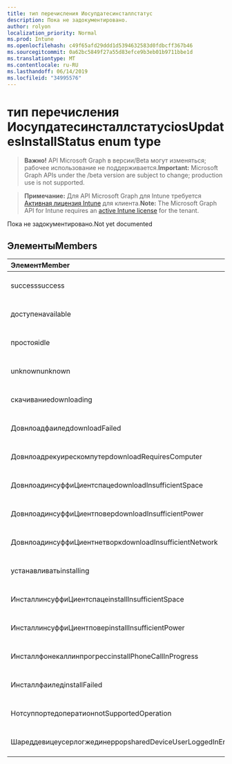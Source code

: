 ```yaml
---
title: тип перечисления Иосупдатесинсталлстатус
description: Пока не задокументировано.
author: rolyon
localization_priority: Normal
ms.prod: Intune
ms.openlocfilehash: c49f65afd29ddd1d5394632583d0fdbcff367b46
ms.sourcegitcommit: 0a62bc5849f27a55d83efce9b3eb01b9711bbe1d
ms.translationtype: MT
ms.contentlocale: ru-RU
ms.lasthandoff: 06/14/2019
ms.locfileid: "34995576"
---
```

# <a name="iosupdatesinstallstatus-enum-type"></a><span data-ttu-id="b513a-103">тип перечисления Иосупдатесинсталлстатус</span><span class="sxs-lookup"><span data-stu-id="b513a-103">iosUpdatesInstallStatus enum type</span></span>

> <span data-ttu-id="b513a-104">**Важно!** API Microsoft Graph в версии/Beta могут изменяться; рабочее использование не поддерживается.</span><span class="sxs-lookup"><span data-stu-id="b513a-104">**Important:** Microsoft Graph APIs under the /beta version are subject to change; production use is not supported.</span></span>

> <span data-ttu-id="b513a-105">**Примечание:** Для API Microsoft Graph для Intune требуется [Активная лицензия Intune](https://go.microsoft.com/fwlink/?linkid=839381) для клиента.</span><span class="sxs-lookup"><span data-stu-id="b513a-105">**Note:** The Microsoft Graph API for Intune requires an [active Intune license](https://go.microsoft.com/fwlink/?linkid=839381) for the tenant.</span></span>

<span data-ttu-id="b513a-106">Пока не задокументировано.</span><span class="sxs-lookup"><span data-stu-id="b513a-106">Not yet documented</span></span>

## <a name="members"></a><span data-ttu-id="b513a-107">Элементы</span><span class="sxs-lookup"><span data-stu-id="b513a-107">Members</span></span>
|<span data-ttu-id="b513a-108">Элемент</span><span class="sxs-lookup"><span data-stu-id="b513a-108">Member</span></span>|<span data-ttu-id="b513a-109">Значение</span><span class="sxs-lookup"><span data-stu-id="b513a-109">Value</span></span>|<span data-ttu-id="b513a-110">Описание</span><span class="sxs-lookup"><span data-stu-id="b513a-110">Description</span></span>|
|:---|:---|:---|
|<span data-ttu-id="b513a-111">success</span><span class="sxs-lookup"><span data-stu-id="b513a-111">success</span></span>|<span data-ttu-id="b513a-112">нуль</span><span class="sxs-lookup"><span data-stu-id="b513a-112">0</span></span>|<span data-ttu-id="b513a-113">Пока не задокументировано.</span><span class="sxs-lookup"><span data-stu-id="b513a-113">Not yet documented</span></span>|
|<span data-ttu-id="b513a-114">доступен</span><span class="sxs-lookup"><span data-stu-id="b513a-114">available</span></span>|<span data-ttu-id="b513a-115">1,1</span><span class="sxs-lookup"><span data-stu-id="b513a-115">1</span></span>|<span data-ttu-id="b513a-116">Пока не задокументировано.</span><span class="sxs-lookup"><span data-stu-id="b513a-116">Not yet documented</span></span>|
|<span data-ttu-id="b513a-117">простоя</span><span class="sxs-lookup"><span data-stu-id="b513a-117">idle</span></span>|<span data-ttu-id="b513a-118">2</span><span class="sxs-lookup"><span data-stu-id="b513a-118">2</span></span>|<span data-ttu-id="b513a-119">Пока не задокументировано.</span><span class="sxs-lookup"><span data-stu-id="b513a-119">Not yet documented</span></span>|
|<span data-ttu-id="b513a-120">unknown</span><span class="sxs-lookup"><span data-stu-id="b513a-120">unknown</span></span>|<span data-ttu-id="b513a-121">4</span><span class="sxs-lookup"><span data-stu-id="b513a-121">3</span></span>|<span data-ttu-id="b513a-122">Пока не задокументировано.</span><span class="sxs-lookup"><span data-stu-id="b513a-122">Not yet documented</span></span>|
|<span data-ttu-id="b513a-123">скачивание</span><span class="sxs-lookup"><span data-stu-id="b513a-123">downloading</span></span>|<span data-ttu-id="b513a-124">— 2016330712</span><span class="sxs-lookup"><span data-stu-id="b513a-124">-2016330712</span></span>|<span data-ttu-id="b513a-125">Пока не задокументировано.</span><span class="sxs-lookup"><span data-stu-id="b513a-125">Not yet documented</span></span>|
|<span data-ttu-id="b513a-126">Довнлоадфаилед</span><span class="sxs-lookup"><span data-stu-id="b513a-126">downloadFailed</span></span>|<span data-ttu-id="b513a-127">— 2016330711</span><span class="sxs-lookup"><span data-stu-id="b513a-127">-2016330711</span></span>|<span data-ttu-id="b513a-128">Пока не задокументировано.</span><span class="sxs-lookup"><span data-stu-id="b513a-128">Not yet documented</span></span>|
|<span data-ttu-id="b513a-129">Довнлоадрекуирескомпутер</span><span class="sxs-lookup"><span data-stu-id="b513a-129">downloadRequiresComputer</span></span>|<span data-ttu-id="b513a-130">— 2016330710</span><span class="sxs-lookup"><span data-stu-id="b513a-130">-2016330710</span></span>|<span data-ttu-id="b513a-131">Пока не задокументировано.</span><span class="sxs-lookup"><span data-stu-id="b513a-131">Not yet documented</span></span>|
|<span data-ttu-id="b513a-132">ДовнлоадинсуффиЦиентспаце</span><span class="sxs-lookup"><span data-stu-id="b513a-132">downloadInsufficientSpace</span></span>|<span data-ttu-id="b513a-133">— 2016330709</span><span class="sxs-lookup"><span data-stu-id="b513a-133">-2016330709</span></span>|<span data-ttu-id="b513a-134">Пока не задокументировано.</span><span class="sxs-lookup"><span data-stu-id="b513a-134">Not yet documented</span></span>|
|<span data-ttu-id="b513a-135">ДовнлоадинсуффиЦиентповер</span><span class="sxs-lookup"><span data-stu-id="b513a-135">downloadInsufficientPower</span></span>|<span data-ttu-id="b513a-136">— 2016330708</span><span class="sxs-lookup"><span data-stu-id="b513a-136">-2016330708</span></span>|<span data-ttu-id="b513a-137">Пока не задокументировано.</span><span class="sxs-lookup"><span data-stu-id="b513a-137">Not yet documented</span></span>|
|<span data-ttu-id="b513a-138">ДовнлоадинсуффиЦиентнетворк</span><span class="sxs-lookup"><span data-stu-id="b513a-138">downloadInsufficientNetwork</span></span>|<span data-ttu-id="b513a-139">— 2016330707</span><span class="sxs-lookup"><span data-stu-id="b513a-139">-2016330707</span></span>|<span data-ttu-id="b513a-140">Пока не задокументировано.</span><span class="sxs-lookup"><span data-stu-id="b513a-140">Not yet documented</span></span>|
|<span data-ttu-id="b513a-141">устанавливать</span><span class="sxs-lookup"><span data-stu-id="b513a-141">installing</span></span>|<span data-ttu-id="b513a-142">— 2016330706</span><span class="sxs-lookup"><span data-stu-id="b513a-142">-2016330706</span></span>|<span data-ttu-id="b513a-143">Пока не задокументировано.</span><span class="sxs-lookup"><span data-stu-id="b513a-143">Not yet documented</span></span>|
|<span data-ttu-id="b513a-144">ИнсталлинсуффиЦиентспаце</span><span class="sxs-lookup"><span data-stu-id="b513a-144">installInsufficientSpace</span></span>|<span data-ttu-id="b513a-145">— 2016330705</span><span class="sxs-lookup"><span data-stu-id="b513a-145">-2016330705</span></span>|<span data-ttu-id="b513a-146">Пока не задокументировано.</span><span class="sxs-lookup"><span data-stu-id="b513a-146">Not yet documented</span></span>|
|<span data-ttu-id="b513a-147">ИнсталлинсуффиЦиентповер</span><span class="sxs-lookup"><span data-stu-id="b513a-147">installInsufficientPower</span></span>|<span data-ttu-id="b513a-148">— 2016330704</span><span class="sxs-lookup"><span data-stu-id="b513a-148">-2016330704</span></span>|<span data-ttu-id="b513a-149">Пока не задокументировано.</span><span class="sxs-lookup"><span data-stu-id="b513a-149">Not yet documented</span></span>|
|<span data-ttu-id="b513a-150">Инсталлфонекаллинпрогресс</span><span class="sxs-lookup"><span data-stu-id="b513a-150">installPhoneCallInProgress</span></span>|<span data-ttu-id="b513a-151">— 2016330703</span><span class="sxs-lookup"><span data-stu-id="b513a-151">-2016330703</span></span>|<span data-ttu-id="b513a-152">Пока не задокументировано.</span><span class="sxs-lookup"><span data-stu-id="b513a-152">Not yet documented</span></span>|
|<span data-ttu-id="b513a-153">Инсталлфаилед</span><span class="sxs-lookup"><span data-stu-id="b513a-153">installFailed</span></span>|<span data-ttu-id="b513a-154">— 2016330702</span><span class="sxs-lookup"><span data-stu-id="b513a-154">-2016330702</span></span>|<span data-ttu-id="b513a-155">Пока не задокументировано.</span><span class="sxs-lookup"><span data-stu-id="b513a-155">Not yet documented</span></span>|
|<span data-ttu-id="b513a-156">Нотсуппортедоператион</span><span class="sxs-lookup"><span data-stu-id="b513a-156">notSupportedOperation</span></span>|<span data-ttu-id="b513a-157">— 2016330701</span><span class="sxs-lookup"><span data-stu-id="b513a-157">-2016330701</span></span>|<span data-ttu-id="b513a-158">Пока не задокументировано.</span><span class="sxs-lookup"><span data-stu-id="b513a-158">Not yet documented</span></span>|
|<span data-ttu-id="b513a-159">Шареддевицеусерлогжединеррор</span><span class="sxs-lookup"><span data-stu-id="b513a-159">sharedDeviceUserLoggedInError</span></span>|<span data-ttu-id="b513a-160">— 2016330699</span><span class="sxs-lookup"><span data-stu-id="b513a-160">-2016330699</span></span>|<span data-ttu-id="b513a-161">Пока не задокументировано.</span><span class="sxs-lookup"><span data-stu-id="b513a-161">Not yet documented</span></span>|





